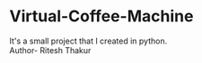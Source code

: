 # Virtual-Coffee-Machine
It's a small project that I created in python.
<br>
Author- Ritesh Thakur 
